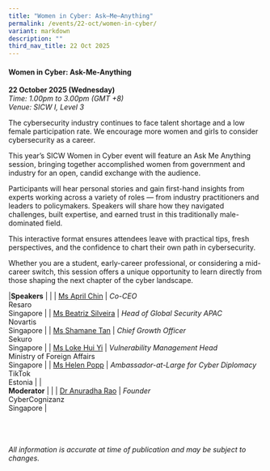 ```yaml
---
title: "Women in Cyber: Ask–Me–Anything"
permalink: /events/22-oct/women-in-cyber/
variant: markdown
description: ""
third_nav_title: 22 Oct 2025
---
```

#### **Women in Cyber: Ask-Me-Anything**

**22 October 2025 (Wednesday)**  
*Time: 1.00pm to 3.00pm (GMT +8)*
<br>*Venue: SICW I, Level 3*

The cybersecurity industry continues to face talent shortage and a low female participation rate. We encourage more women and girls to consider cybersecurity as a career. 

This year’s SICW Women in Cyber event will feature an Ask Me Anything session, bringing together accomplished women from government and industry for an open, candid exchange with the audience.

Participants will hear personal stories and gain first-hand insights from experts working across a variety of roles — from industry practitioners and leaders to policymakers. Speakers will share how they navigated challenges, built expertise, and earned trust in this traditionally male-dominated field.

This interactive format ensures attendees leave with practical tips, fresh perspectives, and the confidence to chart their own path in cybersecurity.

Whether you are a student, early-career professional, or considering a mid-career switch, this session offers a unique opportunity to learn directly from those shaping the next chapter of the cyber landscape.

|**Speakers**          |                                                              |
| [Ms April Chin](/speakers/ms-april-chin/)  | *Co-CEO* <br>Resaro<br>Singapore      |
| [Ms Beatriz Silveira](/speakers/ms-beatriz-silveira/)  | *Head of Global Security APAC*<br>Novartis<br>Singapore      |
| [Ms Shamane Tan](/speakers/ms-shamane-tan/)  | *Chief Growth Officer* <br>Sekuro<br>Singapore      |
| [Ms Loke Hui Yi](/speakers/ms-loke-hui-yi/)  | *Vulnerability Management Head* <br>Ministry of Foreign Affairs<br>Singapore      |
| [Ms Helen Popp](/speakers/ms-helen-popp/)  | *Ambassador-at-Large for Cyber Diplomacy* <br>TikTok<br>Estonia      |
|<br>**Moderator**          |                                                              |
| [Dr Anuradha Rao](/speakers/dr-anuradha-rao/)  | *Founder* <br>CyberCognizanz<br>Singapore      |

<br><br><br>
*All information is accurate at time of publication and may be subject to changes.*